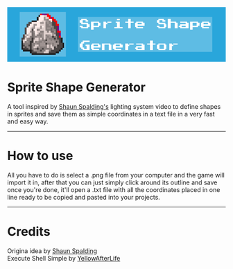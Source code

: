 
<img src="https://github.com/ElectroDev1/Sprite-Shape-Generator/blob/main/logo.png">

# Sprite Shape Generator
A tool inspired by <a href="https://twitter.com/shaunspalding" target="_blank">Shaun Spalding's</a> lighting system video to define shapes in sprites and save them as simple coordinates in a text file in a very fast and easy way.

<hr>

# How to use
All you have to do is select a .png file from your computer and the game will import it in, after that you can just simply click around its outline and save once you're done, it'll open a .txt file with all the coordinates placed in one line ready to be copied and pasted into your projects.

<hr>

# Credits
Origina idea by <a href="https://twitter.com/shaunspalding">Shaun Spalding</a>
<br>
Execute Shell Simple by <a href="https://github.com/YellowAfterlife">YellowAfterLife</a>
